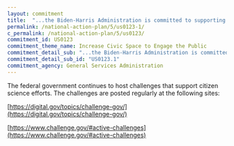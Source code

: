 ```yaml
---
layout: commitment
title:  "...the Biden-Harris Administration is committed to supporting citizen science efforts, such as the challenge launched earlier this year in partnership with the U.K. Government to develop privacy-preserving solutions for training artificial intelligence models."
permalink: /national-action-plan/5/us0123-1/
c_permalink: /national-action-plan/5/us0123/
commitment_id: US0123
commitment_theme_name: Increase Civic Space to Engage the Public
commitment_detail_sub: "...the Biden-Harris Administration is committed to supporting citizen science efforts, such as the challenge launched earlier this year in partnership with the U.K. Government to develop privacy-preserving solutions for training artificial intelligence models."
commitment_detail_sub_id: "US0123.1"
commitment_agency: General Services Administration
---
```


The federal government continues to host challenges that support citizen science efforts. The challenges are posted regularly at the following sites:

[https://digital.gov/topics/challenge-gov/](https://digital.gov/topics/challenge-gov/)

[https://www.challenge.gov/#active-challenges](https://www.challenge.gov/#active-challenges)